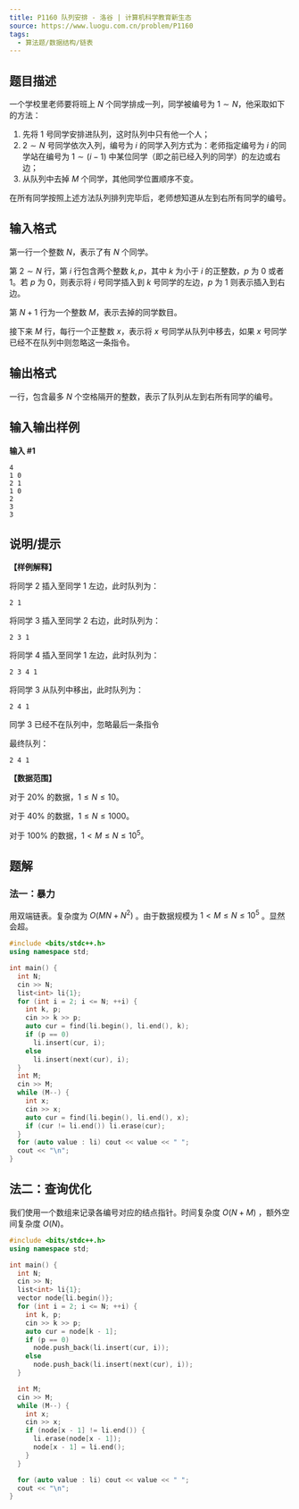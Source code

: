 ```yaml
---
title: P1160 队列安排 - 洛谷 | 计算机科学教育新生态
source: https://www.luogu.com.cn/problem/P1160
tags:
  - 算法题/数据结构/链表 
---
```


## 题目描述

一个学校里老师要将班上 $N$ 个同学排成一列，同学被编号为 $1\sim N$，他采取如下的方法：

1. 先将 $1$ 号同学安排进队列，这时队列中只有他一个人；
2. $2\sim N$ 号同学依次入列，编号为 $i$ 的同学入列方式为：老师指定编号为 $i$ 的同学站在编号为 $1\sim(i-1)$ 中某位同学（即之前已经入列的同学）的左边或右边；
3. 从队列中去掉 $M$ 个同学，其他同学位置顺序不变。

在所有同学按照上述方法队列排列完毕后，老师想知道从左到右所有同学的编号。

## 输入格式

第一行一个整数 $N$，表示了有 $N$ 个同学。

第 $2\sim N$ 行，第 $i$ 行包含两个整数 $k,p$，其中 $k$ 为小于 $i$ 的正整数，$p$ 为 $0$ 或者 $1$。若 $p$ 为 $0$，则表示将 $i$ 号同学插入到 $k$ 号同学的左边，$p$ 为 $1$ 则表示插入到右边。

第 $N+1$ 行为一个整数 $M$，表示去掉的同学数目。

接下来 $M$ 行，每行一个正整数 $x$，表示将 $x$ 号同学从队列中移去，如果 $x$ 号同学已经不在队列中则忽略这一条指令。

## 输出格式

一行，包含最多 $N$ 个空格隔开的整数，表示了队列从左到右所有同学的编号。

## 输入输出样例

**输入 #1**

```
4
1 0
2 1
1 0
2
3
3
```

## 说明/提示

**【样例解释】**

将同学 $2$ 插入至同学 $1$ 左边，此时队列为：

`2 1`

将同学 $3$ 插入至同学 $2$ 右边，此时队列为：

`2 3 1`

将同学 $4$ 插入至同学 $1$ 左边，此时队列为：

`2 3 4 1`

将同学 $3$ 从队列中移出，此时队列为：

`2 4 1`

同学 $3$ 已经不在队列中，忽略最后一条指令

最终队列：

`2 4 1`

**【数据范围】**

对于 $20\%$ 的数据，$1\leq N\leq 10$。

对于 $40\%$ 的数据，$1\leq N\leq 1000$。

对于 $100\%$ 的数据，$1<M\leq N\leq 10^5$。

## 题解

### 法一：暴力
用双端链表。复杂度为 $O(MN + N^2)$ 。由于数据规模为 $1 < M \le N \le 10^5$ 。显然会超。

```cpp
#include <bits/stdc++.h>
using namespace std;

int main() {
  int N;
  cin >> N;
  list<int> li{1};
  for (int i = 2; i <= N; ++i) {
    int k, p;
    cin >> k >> p;
    auto cur = find(li.begin(), li.end(), k);
    if (p == 0)
      li.insert(cur, i);
    else
      li.insert(next(cur), i);
  }
  int M;
  cin >> M;
  while (M--) {
    int x;
    cin >> x;
    auto cur = find(li.begin(), li.end(), x);
    if (cur != li.end()) li.erase(cur);
  }
  for (auto value : li) cout << value << " ";
  cout << "\n";
}
```

## 法二：查询优化
我们使用一个数组来记录各编号对应的结点指针。时间复杂度 $O(N + M)$ ，额外空间复杂度 $O(N)$。

```cpp
#include <bits/stdc++.h>
using namespace std;

int main() {
  int N;
  cin >> N;
  list<int> li{1};
  vector node{li.begin()};
  for (int i = 2; i <= N; ++i) {
    int k, p;
    cin >> k >> p;
    auto cur = node[k - 1];
    if (p == 0)
      node.push_back(li.insert(cur, i));
    else
      node.push_back(li.insert(next(cur), i));
  }

  int M;
  cin >> M;
  while (M--) {
    int x;
    cin >> x;
    if (node[x - 1] != li.end()) {
      li.erase(node[x - 1]);
      node[x - 1] = li.end();
    }
  }

  for (auto value : li) cout << value << " ";
  cout << "\n";
}
```
